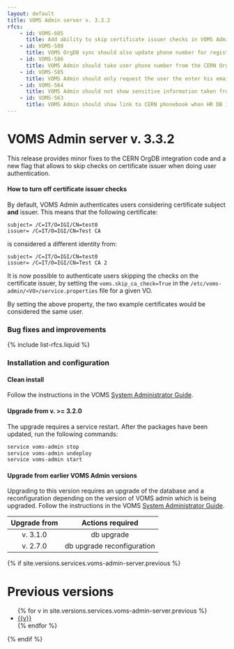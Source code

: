 ```yaml
---
layout: default
title: VOMS Admin server v. 3.3.2
rfcs:
    - id: VOMS-605
      title: Add ability to skip certificate issuer checks in VOMS Admin authentication
    - id: VOMS-588
      title: VOMS OrgDB sync should also update phone number for registered users
    - id: VOMS-586
      title: VOMS Admin should take user phone number from the CERN OrgDB when is defined
    - id: VOMS-585
      title: VOMS Admin should only request the user the enter his email address to search CERN OrgDB information
    - id: VOMS-564
      title: VOMS Admin should not show sensitive information taken from the HR db at registration time
    - id: VOMS-563
      title: VOMS Admin should show link to CERN phonebook when HR DB integration is enabled
---
```


# VOMS Admin server v. 3.3.2

This release provides minor fixes to the CERN OrgDB integration code and a new
flag that allows to skip checks on certificate issuer when doing user
authentication.

#### How to turn off certificate issuer checks

By default, VOMS Admin authenticates users considering certificate subject
**and** issuer. This means that the following certificate:

```
subject= /C=IT/O=IGI/CN=test0
issuer= /C=IT/O=IGI/CN=Test CA
```

is considered a different identity from:

```
subject= /C=IT/O=IGI/CN=test0
issuer= /C=IT/O=IGI/CN=Test CA 2
```

It is now possible to authenticate users skipping the checks on the certificate
issuer, by setting the `voms.skip_ca_check=True` in the
`/etc/voms-admin/<VO>/service.properties` file for a given VO.

By setting the above property, the two example certificates would be considered
the same user.

### Bug fixes and improvements

{% include list-rfcs.liquid %}

### Installation and configuration

#### Clean install

Follow the instructions in the VOMS [System Administrator Guide][sysadmin-guide].

#### Upgrade from v. >= 3.2.0

The upgrade requires a service restart.
After the packages have been updated, run the following commands:

```bash
service voms-admin stop
service voms-admin undeploy
service voms-admin start
```

#### Upgrade from earlier VOMS Admin versions

Upgrading to this version requires an upgrade of the database and a
reconfiguration depending on the version of VOMS admin which is being upgraded.
Follow the instructions in the VOMS [System Administrator Guide][sysadmin-guide].

| Upgrade from   | Actions required                                                                                            |
| :------------: | :----------------:                                                                                          |
| v. 3.1.0       | <span class="label label-important">db upgrade</span>                                                       |
| v. 2.7.0       | <span class="label label-important">db upgrade</span> <span class="label label-info">reconfiguration</span> |


{% if site.versions.services.voms-admin-server.previous %}
# Previous versions

<ul>
{% for v in site.versions.services.voms-admin-server.previous %}
  <li><a href="{{site.baseurl}}/release-notes/voms-admin-server/{{v}}" >{{v}}</a></li>
{% endfor %}
</ul>
{% endif %}


[voms-website]: http://italiangrid.github.io/voms
[sysadmin-guide]:{{site.baseurl}}/documentation/sysadmin-guide/3.0.3
[voms-admin-guide]: {{site.baseurl}}/documentation/voms-admin-guide/3.3.0
